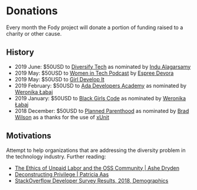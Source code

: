 # Donations

Every month the Fody project will donate a portion of funding raised to a charity or other cause.


## History


 * 2019 June: $50USD to [Diversify Tech](https://www.diversifytech.co/) as nominated by [Indu Alagarsamy](https://indu.dev/)
 * 2019 May: $50USD to [Women in Tech Podcast](http://podcast.womenintechshow.com/) by [Espree Devora](https://twitter.com/EspreeDevora)
 * 2019 May: $50USD to [Girl Develop It](https://www.girldevelopit.com/)
 * 2019 February: $50USD to [Ada Developers Academy](https://www.adadevelopersacademy.org) as nominated by [Weronika Łabaj](https://weronikalabaj.com/)
 * 2019 January: $50USD to [Black Girls Code](http://www.blackgirlscode.com) as nominated by [Weronika Łabaj](https://weronikalabaj.com/)
 * 2018 December: $50USD to [Planned Parenthood](https://www.plannedparenthood.org) as nominated by [Brad Wilson](https://twitter.com/BradWilson) as a thanks for the use of [xUnit](https://xunit.github.io/)


## Motivations

Attempt to help organizations that are addressing the diversity problem in the technology industry. Further reading:

 * [The Ethics of Unpaid Labor and the OSS Community | Ashe Dryden](https://www.ashedryden.com/blog/the-ethics-of-unpaid-labor-and-the-oss-community)
 * [Deconstructing Privilege | Patricia Aas](https://vimeo.com/285097367)
 * [StackOverflow Developer Survey Results, 2018, Demographics](https://insights.stackoverflow.com/survey/2018/#demographics)
